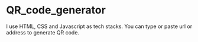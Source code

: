 # QR_code_generator

I use HTML, CSS and Javascript as tech stacks.
You can type or paste url or address to generate QR code.
